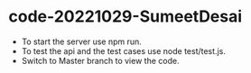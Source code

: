 # code-20221029-SumeetDesai
- To start the server use npm run.
- To test the api and the test cases use node test/test.js.
- Switch to Master branch to view the code.
